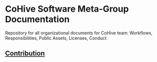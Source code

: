 # CoHive Software Meta-Group Documentation
Repository for all organizational documents for CoHive team: Workflows, Responsibilities, Public Assets, Licenses, Conduct

## [Contribution](./CONTRIBUTION.md)
